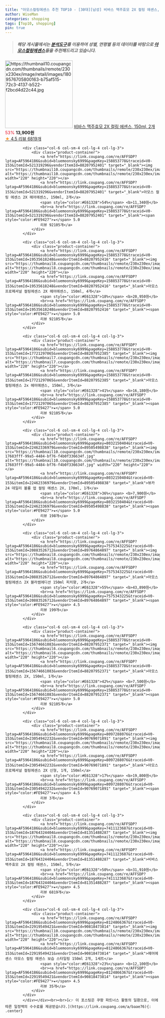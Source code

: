 ```yaml
---
title: "아모스컬링에센스 추천 TOP10 - [30대][남성] 비바스 맥주효모 2X 컬링 에센스, 150ml, 2개"
author: WiseMan
categories: shopping
tags: [Top10, shopping]
pin: true
---
```


> ##### 해당 게시물에서는 [**분석도구**](https://itemscout.io/)를 이용하여 **성별**, **연령별** 등의 데이터를 바탕으로 [**아모스컬링에센스**](https://link.coupang.com/a/baae76)들을 추천해드리고 있습니다.
<div class="container"><div class="row">
            <div class="col-6 col-sm-4 col-lg-4 col-lg-3">
                <div class="product-container">
                    <a href="https://link.coupang.com/re/AFFSDP?lptag=AF5964186&subid=bluemoonsky6999&pageKey=7411123687&traceid=V0-153&itemId=17743576032&vendorItemId=84099595724" target="_blank"><img src="https://thumbnail10.coupangcdn.com/thumbnails/remote/230x230ex/image/retail/images/1809576705800163-b75af515-72c3-4137-b522-f2bcd4d22c44.jpg" alt="https://thumbnail10.coupangcdn.com/thumbnails/remote/230x230ex/image/retail/images/1809576705800163-b75af515-72c3-4137-b522-f2bcd4d22c44.jpg" width="220" height="220"></a>
                    <a href="https://link.coupang.com/re/AFFSDP?lptag=AF5964186&subid=bluemoonsky6999&pageKey=7411123687&traceid=V0-153&itemId=17743576032&vendorItemId=84099595724" target="_blank">비바스 맥주효모 2X 컬링 에센스, 150ml, 2개</a>
                    <span style="color:#E61328">53%</span> <b>13,900원</b>
                    <br><a href="https://link.coupang.com/re/AFFSDP?lptag=AF5964186&subid=bluemoonsky6999&pageKey=7411123687&traceid=V0-153&itemId=17743576032&vendorItemId=84099595724" target="_blank"><span style="color:#FE9427">★</span> 4.5
                    리뷰 6819개</a>
                </div>
            </div>
            
            <div class="col-6 col-sm-4 col-lg-4 col-lg-3">
                <div class="product-container">
                    <a href="https://link.coupang.com/re/AFFSDP?lptag=AF5964186&subid=bluemoonsky6999&pageKey=158853778&traceid=V0-153&itemId=521319296&vendorItemId=88207952401" target="_blank"><img src="https://thumbnail10.coupangcdn.com/thumbnails/remote/230x230ex/image/vendor_inventory/be0a/c36455a98ed501c38f8528767c2f1494e5b55215c106e1b9b0b1b254a3d1.jpg" alt="https://thumbnail10.coupangcdn.com/thumbnails/remote/230x230ex/image/vendor_inventory/be0a/c36455a98ed501c38f8528767c2f1494e5b55215c106e1b9b0b1b254a3d1.jpg" width="220" height="220"></a>
                    <a href="https://link.coupang.com/re/AFFSDP?lptag=AF5964186&subid=bluemoonsky6999&pageKey=158853778&traceid=V0-153&itemId=521319296&vendorItemId=88207952401" target="_blank">아모스 컬링 에센스 2X 헤어에센스, 150ml, 2개</a>
                    <span style="color:#E61328">54%</span> <b>11,340원</b>
                    <br><a href="https://link.coupang.com/re/AFFSDP?lptag=AF5964186&subid=bluemoonsky6999&pageKey=158853778&traceid=V0-153&itemId=521319296&vendorItemId=88207952401" target="_blank"><span style="color:#FE9427">★</span> 5.0
                    리뷰 92105개</a>
                </div>
            </div>
            
            <div class="col-6 col-sm-4 col-lg-4 col-lg-3">
                <div class="product-container">
                    <a href="https://link.coupang.com/re/AFFSDP?lptag=AF5964186&subid=bluemoonsky6999&pageKey=158853778&traceid=V0-153&itemId=19535618248&vendorItemId=88207952416" target="_blank"><img src="https://thumbnail8.coupangcdn.com/thumbnails/remote/230x230ex/image/vendor_inventory/8972/c81093fdedfb75e47957673ad324fe5e9f61f8cc1ec59f393ca9507af846.jpg" alt="https://thumbnail8.coupangcdn.com/thumbnails/remote/230x230ex/image/vendor_inventory/8972/c81093fdedfb75e47957673ad324fe5e9f61f8cc1ec59f393ca9507af846.jpg" width="220" height="220"></a>
                    <a href="https://link.coupang.com/re/AFFSDP?lptag=AF5964186&subid=bluemoonsky6999&pageKey=158853778&traceid=V0-153&itemId=19535618248&vendorItemId=88207952416" target="_blank">아모스프로페셔널 컬링에센스 2X 헤어에센스, 150ml, 4개</a>
                    <span style="color:#E61328">18%</span> <b>20,950원</b>
                    <br><a href="https://link.coupang.com/re/AFFSDP?lptag=AF5964186&subid=bluemoonsky6999&pageKey=158853778&traceid=V0-153&itemId=19535618248&vendorItemId=88207952416" target="_blank"><span style="color:#FE9427">★</span> 5.0
                    리뷰 92105개</a>
                </div>
            </div>
            
            <div class="col-6 col-sm-4 col-lg-4 col-lg-3">
                <div class="product-container">
                    <a href="https://link.coupang.com/re/AFFSDP?lptag=AF5964186&subid=bluemoonsky6999&pageKey=158853778&traceid=V0-153&itemId=17721297065&vendorItemId=88207952385" target="_blank"><img src="https://thumbnail7.coupangcdn.com/thumbnails/remote/230x230ex/image/vendor_inventory/22dd/46078b0d2d56a033ec6eaa28157ddc7b49a1e3e2adf311a729095da4bc3b.jpg" alt="https://thumbnail7.coupangcdn.com/thumbnails/remote/230x230ex/image/vendor_inventory/22dd/46078b0d2d56a033ec6eaa28157ddc7b49a1e3e2adf311a729095da4bc3b.jpg" width="220" height="220"></a>
                    <a href="https://link.coupang.com/re/AFFSDP?lptag=AF5964186&subid=bluemoonsky6999&pageKey=158853778&traceid=V0-153&itemId=17721297065&vendorItemId=88207952385" target="_blank">아모스 컬링에센스 2x 헤어에센스, 150ml, 3개</a>
                    <span style="color:#E61328">41%</span> <b>16,180원</b>
                    <br><a href="https://link.coupang.com/re/AFFSDP?lptag=AF5964186&subid=bluemoonsky6999&pageKey=158853778&traceid=V0-153&itemId=17721297065&vendorItemId=88207952385" target="_blank"><span style="color:#FE9427">★</span> 5.0
                    리뷰 92105개</a>
                </div>
            </div>
            
            <div class="col-6 col-sm-4 col-lg-4 col-lg-3">
                <div class="product-container">
                    <a href="https://link.coupang.com/re/AFFSDP?lptag=AF5964186&subid=bluemoonsky6999&pageKey=8032150404&traceid=V0-153&itemId=22462336979&vendorItemId=89505498838" target="_blank"><img src="https://thumbnail10.coupangcdn.com/thumbnails/remote/230x230ex/image/retail/images/2034453180715400-17683fff-99a5-4484-bf76-f4b0f336634f.jpg" alt="https://thumbnail10.coupangcdn.com/thumbnails/remote/230x230ex/image/retail/images/2034453180715400-17683fff-99a5-4484-bf76-f4b0f336634f.jpg" width="220" height="220"></a>
                    <a href="https://link.coupang.com/re/AFFSDP?lptag=AF5964186&subid=bluemoonsky6999&pageKey=8032150404&traceid=V0-153&itemId=22462336979&vendorItemId=89505498838" target="_blank">뷰카 24 데일리 볼륨 업 컬링 에센스 2X, 170ml, 1개</a>
                    <span style="color:#E61328">36%</span> <b>7,900원</b>
                    <br><a href="https://link.coupang.com/re/AFFSDP?lptag=AF5964186&subid=bluemoonsky6999&pageKey=8032150404&traceid=V0-153&itemId=22462336979&vendorItemId=89505498838" target="_blank"><span style="color:#FE9427">★</span> 5.0
                    리뷰 198개</a>
                </div>
            </div>
            
            <div class="col-6 col-sm-4 col-lg-4 col-lg-3">
                <div class="product-container">
                    <a href="https://link.coupang.com/re/AFFSDP?lptag=AF5964186&subid=bluemoonsky6999&pageKey=7575343225&traceid=V0-153&itemId=20883526712&vendorItemId=89764864897" target="_blank"><img src="https://thumbnail8.coupangcdn.com/thumbnails/remote/230x230ex/image/vendor_inventory/055a/f0d4ff582756368e8b1ee0a8e0e82be4910f2408e93052576b651088a657.jpg" alt="https://thumbnail8.coupangcdn.com/thumbnails/remote/230x230ex/image/vendor_inventory/055a/f0d4ff582756368e8b1ee0a8e0e82be4910f2408e93052576b651088a657.jpg" width="220" height="220"></a>
                    <a href="https://link.coupang.com/re/AFFSDP?lptag=AF5964186&subid=bluemoonsky6999&pageKey=7575343225&traceid=V0-153&itemId=20883526712&vendorItemId=89764864897" target="_blank">아모스 컬링에센스 2X 블라썸에디션 150ml 피치향, 2개</a>
                    <span style="color:#E61328">55%</span> <b>43,890원</b>
                    <br><a href="https://link.coupang.com/re/AFFSDP?lptag=AF5964186&subid=bluemoonsky6999&pageKey=7575343225&traceid=V0-153&itemId=20883526712&vendorItemId=89764864897" target="_blank"><span style="color:#FE9427">★</span> 4.5
                    리뷰 199개</a>
                </div>
            </div>
            
            <div class="col-6 col-sm-4 col-lg-4 col-lg-3">
                <div class="product-container">
                    <a href="https://link.coupang.com/re/AFFSDP?lptag=AF5964186&subid=bluemoonsky6999&pageKey=158853778&traceid=V0-153&itemId=15674661083&vendorItemId=88207952371" target="_blank"><img src="https://thumbnail6.coupangcdn.com/thumbnails/remote/230x230ex/image/vendor_inventory/8b25/9e1762161802a2b3eea410237049b05f5ad2ff634e0339c5896e908b2eed.jpg" alt="https://thumbnail6.coupangcdn.com/thumbnails/remote/230x230ex/image/vendor_inventory/8b25/9e1762161802a2b3eea410237049b05f5ad2ff634e0339c5896e908b2eed.jpg" width="220" height="220"></a>
                    <a href="https://link.coupang.com/re/AFFSDP?lptag=AF5964186&subid=bluemoonsky6999&pageKey=158853778&traceid=V0-153&itemId=15674661083&vendorItemId=88207952371" target="_blank">아모스 컬링에센스 2X, 150ml, 1개</a>
                    <span style="color:#E61328">42%</span> <b>7,500원</b>
                    <br><a href="https://link.coupang.com/re/AFFSDP?lptag=AF5964186&subid=bluemoonsky6999&pageKey=158853778&traceid=V0-153&itemId=15674661083&vendorItemId=88207952371" target="_blank"><span style="color:#FE9427">★</span> 5.0
                    리뷰 92105개</a>
                </div>
            </div>
            
            <div class="col-6 col-sm-4 col-lg-4 col-lg-3">
                <div class="product-container">
                    <a href="https://link.coupang.com/re/AFFSDP?lptag=AF5964186&subid=bluemoonsky6999&pageKey=8097288076&traceid=V0-153&itemId=23054942232&vendorItemId=90769071891" target="_blank"><img src="https://thumbnail8.coupangcdn.com/thumbnails/remote/230x230ex/image/vendor_inventory/6746/7a6673ed1230ddf4cb8307938124c267ea0ddb1729f4844b4dd46f3d7140.jpg" alt="https://thumbnail8.coupangcdn.com/thumbnails/remote/230x230ex/image/vendor_inventory/6746/7a6673ed1230ddf4cb8307938124c267ea0ddb1729f4844b4dd46f3d7140.jpg" width="220" height="220"></a>
                    <a href="https://link.coupang.com/re/AFFSDP?lptag=AF5964186&subid=bluemoonsky6999&pageKey=8097288076&traceid=V0-153&itemId=23054942232&vendorItemId=90769071891" target="_blank">아모스 프로페셔널 컬링에센스 2X 신형, 1개, 150ml</a>
                    <span style="color:#E61328">17%</span> <b>19,800원</b>
                    <br><a href="https://link.coupang.com/re/AFFSDP?lptag=AF5964186&subid=bluemoonsky6999&pageKey=8097288076&traceid=V0-153&itemId=23054942232&vendorItemId=90769071891" target="_blank"><span style="color:#FE9427">★</span> 4.5
                    리뷰 3개</a>
                </div>
            </div>
            
            <div class="col-6 col-sm-4 col-lg-4 col-lg-3">
                <div class="product-container">
                    <a href="https://link.coupang.com/re/AFFSDP?lptag=AF5964186&subid=bluemoonsky6999&pageKey=7411123687&traceid=V0-153&itemId=18764324404&vendorItemId=81351488287" target="_blank"><img src="https://thumbnail8.coupangcdn.com/thumbnails/remote/230x230ex/image/vendor_inventory/a947/84c9b3c1c4d1df0def4e32cf3a5897d42f2937d91de444be9414b35b8990.jpg" alt="https://thumbnail8.coupangcdn.com/thumbnails/remote/230x230ex/image/vendor_inventory/a947/84c9b3c1c4d1df0def4e32cf3a5897d42f2937d91de444be9414b35b8990.jpg" width="220" height="220"></a>
                    <a href="https://link.coupang.com/re/AFFSDP?lptag=AF5964186&subid=bluemoonsky6999&pageKey=7411123687&traceid=V0-153&itemId=18764324404&vendorItemId=81351488287" target="_blank">비바스 맥주효모 2X 컬링 에센스, 150ml, 5개</a>
                    <span style="color:#E61328">50%</span> <b>31,910원</b>
                    <br><a href="https://link.coupang.com/re/AFFSDP?lptag=AF5964186&subid=bluemoonsky6999&pageKey=7411123687&traceid=V0-153&itemId=18764324404&vendorItemId=81351488287" target="_blank"><span style="color:#FE9427">★</span> 4.5
                    리뷰 6819개</a>
                </div>
            </div>
            
            <div class="col-6 col-sm-4 col-lg-4 col-lg-3">
                <div class="product-container">
                    <a href="https://link.coupang.com/re/AFFSDP?lptag=AF5964186&subid=bluemoonsky6999&pageKey=8124866367&traceid=V0-153&itemId=22919549421&vendorItemId=90818473814" target="_blank"><img src="https://thumbnail10.coupangcdn.com/thumbnails/remote/230x230ex/image/vendor_inventory/606f/4454f3c4526129164de0b3fc3ea71c7cfb2683638c1035412bd0ec88537c.jpg" alt="https://thumbnail10.coupangcdn.com/thumbnails/remote/230x230ex/image/vendor_inventory/606f/4454f3c4526129164de0b3fc3ea71c7cfb2683638c1035412bd0ec88537c.jpg" width="220" height="220"></a>
                    <a href="https://link.coupang.com/re/AFFSDP?lptag=AF5964186&subid=bluemoonsky6999&pageKey=8124866367&traceid=V0-153&itemId=22919549421&vendorItemId=90818473814" target="_blank">헤어에센스 아모스 컬링 에센스 보습 스타일링 150ml 2개, 1세트</a>
                    <span style="color:#E61328">23%</span> <b>12,100원</b>
                    <br><a href="https://link.coupang.com/re/AFFSDP?lptag=AF5964186&subid=bluemoonsky6999&pageKey=8124866367&traceid=V0-153&itemId=22919549421&vendorItemId=90818473814" target="_blank"><span style="color:#FE9427">★</span> 4.5
                    리뷰 35개</a>
                </div>
            </div>
            </div></div><br><br>[👉 이 포스팅은 쿠팡 파트너스 활동의 일환으로, 이에 따른 일정액의 수수료를 제공받습니다.](https://link.coupang.com/a/baae76){: .center}